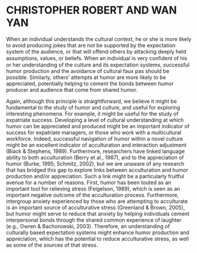# CHRISTOPHER ROBERT AND WAN YAN

When an individual understands the cultural context, he or she is more likely to avoid producing jokes that are not be supported by the expectation system of the audience, or that will offend others by attacking deeply held assumptions, values, or beliefs. When an individual is very conﬁdent of his or her understanding of the culture and its expectation systems, successful humor production and the avoidance of cultural faux pas should be possible. Similarly, others’ attempts at humor are more likely to be appreciated, potentially helping to cement the bonds between humor producer and audience that come from shared humor.

Again, although this principle is straightforward, we believe it might be fundamental to the study of humor and culture, and useful for exploring interesting phenomena. For example, it might be useful for the study of expatriate success. Developing a level of cultural understanding at which humor can be appreciated and produced might be an important indicator of success for expatriate managers, or those who work with a multicultural workforce. Indeed, successful navigation of humor within a novel culture might be an excellent indicator of acculturation and interaction adjustment (Black & Stephens, 1989). Furthermore, researchers have linked language ability to both acculturation (Berry et al., 1987), and to the appreciation of humor (Burke, 1995; Schmitz, 2002), but we are unaware of any research that has bridged this gap to explore links between acculturation and humor production and/or appreciation. Such a link might be a particularly fruitful avenue for a number of reasons. First, humor has been touted as an important tool for relieving stress (Feigelson, 1989), which is seen as an important negative outcome of the acculturation process. Furthermore, intergroup anxiety experienced by those who are attempting to acculturate is an important source of acculturative stress (Greenland & Brown, 2005), but humor might serve to reduce that anxiety by helping individuals cement interpersonal bonds through the shared common experience of laughter (e.g., Owren & Bachorowski, 2003). Therefore, an understanding of culturally based expectation systems might enhance humor production and appreciation, which has the potential to reduce acculturative stress, as well as some of the sources of that stress.
